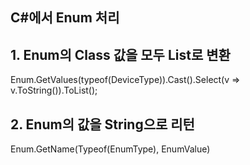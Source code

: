 
## C#에서 Enum 처리

## 1. Enum의 Class 값을 모두 List로 변환
Enum.GetValues(typeof(DeviceType)).Cast<DeviceType>().Select(v => v.ToString()).ToList();

## 2. Enum의 값을 String으로 리턴
Enum.GetName(Typeof(EnumType), EnumValue)

